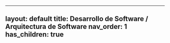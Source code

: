 
---
layout: default
title: Desarrollo de Software / Arquitectura de Software
nav_order: 1
has_children: true
---
